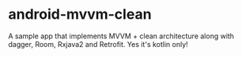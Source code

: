 # android-mvvm-clean
A sample app that implements MVVM + clean architecture along with dagger, Room, Rxjava2 and Retrofit. Yes it's kotlin only!
